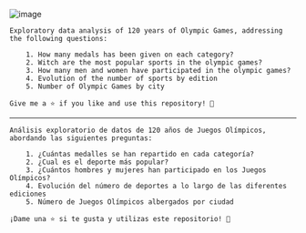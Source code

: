 
![image](https://github.com/cirianodev/Data-Analysis-Python/assets/147123439/1d7cbd70-4519-40bf-b255-c813dc132147)


	Exploratory data analysis of 120 years of Olympic Games, addressing the following questions:

		1. How many medals has been given on each category?
		2. Witch are the most popular sports in the olympic games?
		3. How many men and women have participated in the olympic games?
		4. Evolution of the number of sports by edition
		5. Number of Olympic Games by city
	
	Give me a ⭐️ if you like and use this repository! 👏

----------------------------------------------------------------------------------------------------

	Análisis exploratorio de datos de 120 años de Juegos Olímpicos, abordando las siguientes preguntas:

		1. ¿Cuántas medalles se han repartido en cada categoría? 
		2. ¿Cual es el deporte más popular?
		3. ¿Cuántos hombres y mujeres han participado en los Juegos Olímpicos?
		4. Evolución del número de deportes a lo largo de las diferentes ediciones
		5. Número de Juegos Olímpicos albergados por ciudad
	
	¡Dame una ⭐️ si te gusta y utilizas este repositorio! 👏


